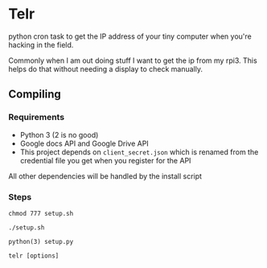 # Telr
python cron task to get the IP address of your tiny computer when you're hacking in the field.

Commonly when I am out doing stuff I want to get the ip from my rpi3. This helps do that without needing a display to check manually.

## Compiling
### Requirements
* Python 3 (2 is no good)
* Google docs API and Google Drive API
* This project depends on `client_secret.json` which is renamed from the credential file you get when you register for the API

All other dependencies will be handled by the install script

### Steps
`chmod 777 setup.sh`

`./setup.sh`

`python(3) setup.py`

`telr [options]`
